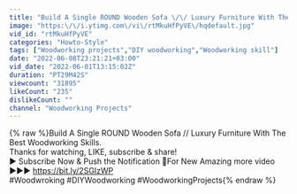 ```yaml
---
title: "Build A Single ROUND Wooden Sofa \/\/ Luxury Furniture With The Best Woodworking Skills."
image: "https:\/\/i.ytimg.com\/vi\/rtMkuHfPyVE\/hqdefault.jpg"
vid_id: "rtMkuHfPyVE"
categories: "Howto-Style"
tags: ["Woodworking projects","DIY woodworking","Woodworking skill"]
date: "2022-06-08T23:21:21+03:00"
vid_date: "2022-06-01T13:15:02Z"
duration: "PT29M42S"
viewcount: "31895"
likeCount: "235"
dislikeCount: ""
channel: "Woodworking Projects"
---
```

{% raw %}Build A Single ROUND Wooden Sofa // Luxury Furniture With The Best Woodworking Skills.<br />Thanks for watching, LIKE, subscribe &amp; share!<br />▶ Subscribe Now &amp; Push the Notification 🔔For New Amazing more video ▶▶▶ <a rel="nofollow" target="blank" href="https://bit.ly/2SGIzWP">https://bit.ly/2SGIzWP</a><br />#Woodwroking #DIYWoodworking #WoodworkingProjects{% endraw %}
